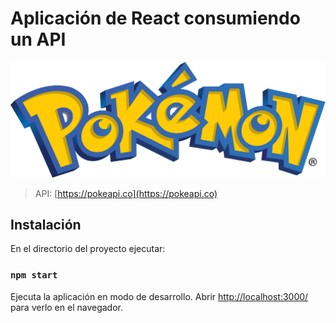 # Aplicación de React consumiendo un API

![Logo Pokemon](src/logo.svg)

> API: [https://pokeapi.co](https://pokeapi.co) 

## Instalación

En el directorio del proyecto ejecutar:

### `npm start`

Ejecuta la aplicación en modo de desarrollo.
Abrir [http://localhost:3000/](http://localhost:3000/) para verlo en el navegador.

